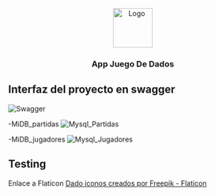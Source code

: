 <!-- PROJECT LOGO -->
<div align="center">
    <img src="https://www.flaticon.es/iconos-gratis/dado" alt="Logo" width="80" height="80">
<h3 align="center">App Juego De Dados</h3>
</div>

## Interfaz del proyecto en swagger
![Swagger](https://github.com/Luiso-o/JuegoDeDados_SegundaFase/assets/128043647/63f467fb-d9c2-4251-b287-8c229dcbc36a)

-MiDB_partidas
![Mysql_Partidas](https://github.com/Luiso-o/JuegoDeDados_SegundaFase/assets/128043647/59e22b31-f8c9-47b2-8d2e-ae48ec58ed29)

-MiDB_jugadores
![Mysql_Jugadores](https://github.com/Luiso-o/JuegoDeDados_SegundaFase/assets/128043647/c483bd3c-0960-4935-8222-e78591078ed4)

## Testing

<p>Enlace a Flaticon <a href="https://www.flaticon.es/iconos-gratis/dado" title="dado iconos"> Dado iconos creados por Freepik - Flaticon</a></p>
